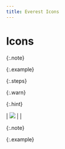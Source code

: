 ```yaml
---
title: Everest Icons
---
```


# Icons


{:.note}



{:.example}



{:.steps}



{:.warn}



{:.hint}



| ![]({{site.pp_baseurl}}/img/lens.gif) |  |



{:.note}



{:.example}

